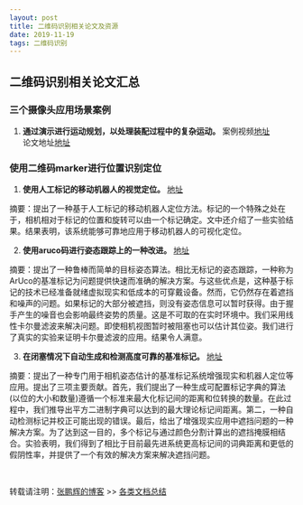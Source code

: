```yaml
---
layout: post
title: 二维码识别相关论文及资源
date: 2019-11-19
tags: 二维码识别
---
```


## 二维码识别相关论文汇总

### 三个摄像头应用场景案例

1. **通过演示进行运动规划，以处理装配过程中的复杂运动。** 案例视频[地址](https://youtu.be/B75rBqCLYRQ)  
论文地址[地址](https://arxiv.org/pdf/1910.01821.pdf)


### 使用二维码marker进行位置识别定位

1. **使用人工标记的移动机器人的视觉定位。** [地址](https://www.sciencedirect.com/science/article/pii/S1877705814031427)

摘要：提出了一种基于人工标记的移动机器人定位方法。标记的一个特殊之处在于，相机相对于标记的位置和旋转可以由一个标记确定。文中还介绍了一些实验结果。结果表明，该系统能够可靠地应用于移动机器人的可视化定位。



2. **使用aruco码进行姿态跟踪上的一种改进。** [地址](https://ieeexplore.ieee.org/document/8441049)

摘要：提出了一种鲁棒而简单的目标姿态算法。相比无标记的姿态跟踪，一种称为ArUco的基准标记为问题提供快速而准确的解决方案。与这些优点是，这种基于标记的技术已经准备就绪虚拟现实和低成本的可穿戴设备。然而，它仍然存在着遮挡和噪声的问题。如果标记的大部分被遮挡，则没有姿态信息可以暂时获得。由于握手产生的噪音也会影响最终姿势的质量。这是不可取的在实时环境中。我们采用线性卡尔曼滤波来解决问题。即使相机视图暂时被阻塞也可以估计其位姿。我们进行了真实的实验来证明卡尔曼滤波的应用。结果令人满意。





3. **在闭塞情况下自动生成和检测高度可靠的基准标记。** [地址](https://www.sciencedirect.com/science/article/pii/S0031320314000235)

摘要：提出了一种专门用于相机姿态估计的基准标记系统增强现实和机器人定位等应用。提出了三项主要贡献。首先，我们提出了一种生成可配置标记字典的算法(以位的大小和数量)遵循一个标准来最大化标记间的距离和位转换的数量。在此过程中，我们推导出平方二进制字典可以达到的最大理论标记间距离。第二，一种自动检测标记并校正可能出现的错误。最后，给出了增强现实应用中遮挡问题的一种解决方案。为了达到这一目的，多个标记与通过颜色分割计算出的遮挡掩膜相结合。实验表明，我们得到了相比于目前最先进系统更高标记间的词典距离和更低的假阴性率，并提供了一个有效的解决方案来解决遮挡问题。








<br>

转载请注明：[张鹏辉的博客](http://danielzph.github.io) >> [各类文档总结](https://danielzph.github.io/2019/11/related_paper/)




